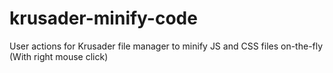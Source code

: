 # krusader-minify-code
User actions for Krusader file manager to minify JS and CSS files on-the-fly (With right mouse click)
